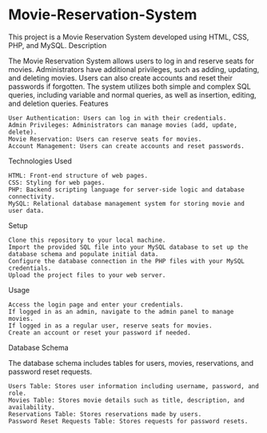 # Movie-Reservation-System

This project is a Movie Reservation System developed using HTML, CSS, PHP, and MySQL.
Description

The Movie Reservation System allows users to log in and reserve seats for movies. Administrators have additional privileges, such as adding, updating, and deleting movies. Users can also create accounts and reset their passwords if forgotten. The system utilizes both simple and complex SQL queries, including variable and normal queries, as well as insertion, editing, and deletion queries.
Features

    User Authentication: Users can log in with their credentials.
    Admin Privileges: Administrators can manage movies (add, update, delete).
    Movie Reservation: Users can reserve seats for movies.
    Account Management: Users can create accounts and reset passwords.

Technologies Used

    HTML: Front-end structure of web pages.
    CSS: Styling for web pages.
    PHP: Backend scripting language for server-side logic and database connectivity.
    MySQL: Relational database management system for storing movie and user data.

Setup

    Clone this repository to your local machine.
    Import the provided SQL file into your MySQL database to set up the database schema and populate initial data.
    Configure the database connection in the PHP files with your MySQL credentials.
    Upload the project files to your web server.

Usage

    Access the login page and enter your credentials.
    If logged in as an admin, navigate to the admin panel to manage movies.
    If logged in as a regular user, reserve seats for movies.
    Create an account or reset your password if needed.

Database Schema

The database schema includes tables for users, movies, reservations, and password reset requests.

    Users Table: Stores user information including username, password, and role.
    Movies Table: Stores movie details such as title, description, and availability.
    Reservations Table: Stores reservations made by users.
    Password Reset Requests Table: Stores requests for password resets.
